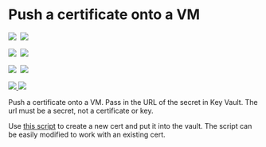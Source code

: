 # Push a certificate onto a VM

<IMG SRC="https://azbotstorage.blob.core.windows.net/badges/201-vm-push-certificate-windows/PublicLastTestDate.svg" />&nbsp;
<IMG SRC="https://azbotstorage.blob.core.windows.net/badges/201-vm-push-certificate-windows/PublicDeployment.svg" />&nbsp;

<IMG SRC="https://azbotstorage.blob.core.windows.net/badges/201-vm-push-certificate-windows/FairfaxLastTestDate.svg" />&nbsp;
<IMG SRC="https://azbotstorage.blob.core.windows.net/badges/201-vm-push-certificate-windows/FairfaxDeployment.svg" />&nbsp;

<IMG SRC="https://azbotstorage.blob.core.windows.net/badges/201-vm-push-certificate-windows/BestPracticeResult.svg" />&nbsp;
<IMG SRC="https://azbotstorage.blob.core.windows.net/badges/201-vm-push-certificate-windows/CredScanResult.svg" />&nbsp;

<a href="https://portal.azure.com/#create/Microsoft.Template/uri/https%3A%2F%2Fraw.githubusercontent.com%2FAzure%2Fazure-quickstart-templates%2Fmaster%2F201-vm-push-certificate-windows%2Fazuredeploy.json" target="_blank">
    <img src="http://azuredeploy.net/deploybutton.png"/>
</a>
<a href="http://armviz.io/#/?load=https%3A%2F%2Fraw.githubusercontent.com%2FAzure%2Fazure-quickstart-templates%2Fmaster%2F201-vm-push-certificate-windows%2Fazuredeploy.json" target="_blank">
    <img src="http://armviz.io/visualizebutton.png"/>
</a>

Push a certificate onto a VM. Pass in the URL of the secret in Key Vault.  The url must be a secret, not a certificate or key.

Use <a href="https://gist.github.com/bmoore-msft/425b79b7b7e226264554ec534b956a48">this script</a> to create a new cert and put it into the vault.  The script can be easily modified to work with an existing cert.


